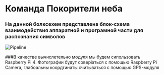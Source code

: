 # Команда Покорители неба 
### На данной болксехем представлена блок-схема взаимодействия аппаратной и програмной части для распознания символов
![Pipeline](https://github.com/darkkseer/PokoriteliNeba/assets/92098618/e8162cf1-95c8-4584-84bf-b72e187e032e)

###В качестве вычислетельно модуля мы будем сипользовать Raspberry Pi 4. Фотографии будут соверiаться с помощью Raspberry Pi Camera, глабоальны коордтинаты считываться с помощью GPS-модуля

 
